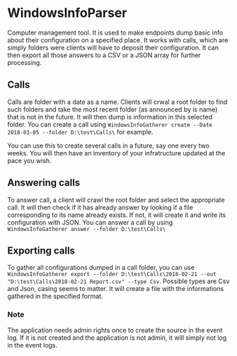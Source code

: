 # WindowsInfoParser
Computer management tool. It is used to make endpoints dump basic info about their configuration on a specified place. It works with calls, which are simply folders were clients will have to deposit their configuration. It can then export all those answers to a CSV or a JSON array for further processing.

## Calls
Calls are folder with a date as a name. Clients will crwal a root folder to find such folders and take the most recent folder (as announced by is name) that is not in the future. It will then dump is information in this selected folder.
You can create a call using `WindowsInfoGatherer create --Date 2018-03-05 --folder D:\test\Calls\` for example.

You can use this to create several calls in a future, say one every two weeks. You will then have an inventory of your infratructure updated at the pace you wish.

## Answering calls
To answer call, a client will crawl the root folder and select the appropriate call. It will then check if it has already answer by looking if a file corresponding to its name already exists. If not, it will create it and write its configuration with JSON.
You can answer a call by using `WindowsInfoGatherer answer --folder D:\test\Calls\`

## Exporting calls
To gather all configurations dumped in a call folder, you can use `WindowsInfoGatherer export --folder D:\test\Calls\2018-02-21 --out "D:\test\Calls\2018-02-21 Report.csv" --type Csv`. Possible types are Csv and Json, casing seems to matter. It will create a file with the informations gathered in the specified format.

### Note

The application needs admin rights once to create the source in the event log. If it is not created and the application is not admin, it will simply not log in the event logs.
